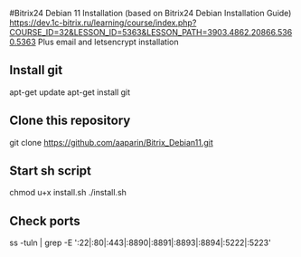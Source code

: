 #Bitrix24 Debian 11 Installation (based on Bitrix24 Debian Installation Guide)
https://dev.1c-bitrix.ru/learning/course/index.php?COURSE_ID=32&LESSON_ID=5363&LESSON_PATH=3903.4862.20866.5360.5363
Plus email and letsencrypt installation

## Install git
apt-get update
apt-get install git

## Clone this repository
git clone https://github.com/aaparin/Bitrix_Debian11.git

## Start sh script
chmod u+x install.sh
./install.sh

## Check ports
ss -tuln | grep -E ':22|:80|:443|:8890|:8891|:8893|:8894|:5222|:5223'
